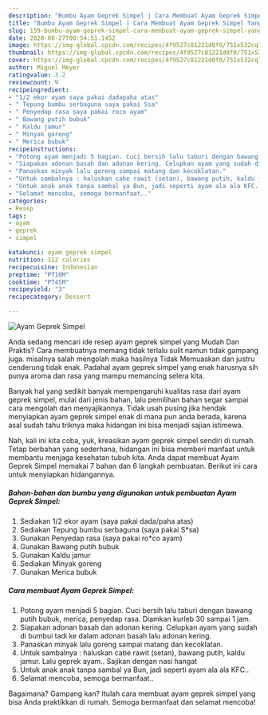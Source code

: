 ```yaml
---
description: "Bumbu Ayam Geprek Simpel | Cara Membuat Ayam Geprek Simpel Yang Paling Enak"
title: "Bumbu Ayam Geprek Simpel | Cara Membuat Ayam Geprek Simpel Yang Paling Enak"
slug: 159-bumbu-ayam-geprek-simpel-cara-membuat-ayam-geprek-simpel-yang-paling-enak
date: 2020-08-27T00:54:51.145Z
image: https://img-global.cpcdn.com/recipes/4f9527c81221d0f0/751x532cq70/ayam-geprek-simpel-foto-resep-utama.jpg
thumbnail: https://img-global.cpcdn.com/recipes/4f9527c81221d0f0/751x532cq70/ayam-geprek-simpel-foto-resep-utama.jpg
cover: https://img-global.cpcdn.com/recipes/4f9527c81221d0f0/751x532cq70/ayam-geprek-simpel-foto-resep-utama.jpg
author: Miguel Meyer
ratingvalue: 3.2
reviewcount: 9
recipeingredient:
- "1/2 ekor ayam saya pakai dadapaha atas"
- " Tepung bumbu serbaguna saya pakai Ssa"
- " Penyedap rasa saya pakai roco ayam"
- " Bawang putih bubuk"
- " Kaldu jamur"
- " Minyak goreng"
- " Merica bubuk"
recipeinstructions:
- "Potong ayam menjadi 5 bagian. Cuci bersih lalu taburi dengan bawang putih bubuk, merica, penyedap rasa. Diamkan kurleb 30 sampai 1 jam."
- "Siapakan adonan basah dan adonan kering. Celupkan ayam yang sudah di bumbui tadi ke dalam adonan basah lalu adonan kering."
- "Panaskan minyak lalu goreng sampai matang dan kecoklatan."
- "Untuk sambalnya : haluskan cabe rawit (setan), bawang putih, kaldu jamur. Lalu geprek ayam.. Sajikan dengan nasi hangat"
- "Untuk anak anak tanpa sambal ya Bun, jadi seperti ayam ala ala KFC.."
- "Selamat mencoba, semoga bermanfaat.."
categories:
- Resep
tags:
- ayam
- geprek
- simpel

katakunci: ayam geprek simpel 
nutrition: 112 calories
recipecuisine: Indonesian
preptime: "PT10M"
cooktime: "PT45M"
recipeyield: "3"
recipecategory: Dessert

---
```



![Ayam Geprek Simpel](https://img-global.cpcdn.com/recipes/4f9527c81221d0f0/751x532cq70/ayam-geprek-simpel-foto-resep-utama.jpg)

Anda sedang mencari ide resep ayam geprek simpel yang Mudah Dan Praktis? Cara membuatnya memang tidak terlalu sulit namun tidak gampang juga. misalnya salah mengolah maka hasilnya Tidak Memuaskan dan justru cenderung tidak enak. Padahal ayam geprek simpel yang enak harusnya sih punya aroma dan rasa yang mampu memancing selera kita.



Banyak hal yang sedikit banyak mempengaruhi kualitas rasa dari ayam geprek simpel, mulai dari jenis bahan, lalu pemilihan bahan segar sampai cara mengolah dan menyajikannya. Tidak usah pusing jika hendak menyiapkan ayam geprek simpel enak di mana pun anda berada, karena asal sudah tahu triknya maka hidangan ini bisa menjadi sajian istimewa.


Nah, kali ini kita coba, yuk, kreasikan ayam geprek simpel sendiri di rumah. Tetap berbahan yang sederhana, hidangan ini bisa memberi manfaat untuk membantu menjaga kesehatan tubuh kita. Anda dapat membuat Ayam Geprek Simpel memakai 7 bahan dan 6 langkah pembuatan. Berikut ini cara untuk menyiapkan hidangannya.

<!--inarticleads1-->

##### Bahan-bahan dan bumbu yang digunakan untuk pembuatan Ayam Geprek Simpel:

1. Sediakan 1/2 ekor ayam (saya pakai dada/paha atas)
1. Sediakan  Tepung bumbu serbaguna (saya pakai S*sa)
1. Gunakan  Penyedap rasa (saya pakai ro*co ayam)
1. Gunakan  Bawang putih bubuk
1. Gunakan  Kaldu jamur
1. Sediakan  Minyak goreng
1. Gunakan  Merica bubuk




<!--inarticleads2-->

##### Cara membuat Ayam Geprek Simpel:

1. Potong ayam menjadi 5 bagian. Cuci bersih lalu taburi dengan bawang putih bubuk, merica, penyedap rasa. Diamkan kurleb 30 sampai 1 jam.
1. Siapakan adonan basah dan adonan kering. Celupkan ayam yang sudah di bumbui tadi ke dalam adonan basah lalu adonan kering.
1. Panaskan minyak lalu goreng sampai matang dan kecoklatan.
1. Untuk sambalnya : haluskan cabe rawit (setan), bawang putih, kaldu jamur. Lalu geprek ayam.. Sajikan dengan nasi hangat
1. Untuk anak anak tanpa sambal ya Bun, jadi seperti ayam ala ala KFC..
1. Selamat mencoba, semoga bermanfaat..




Bagaimana? Gampang kan? Itulah cara membuat ayam geprek simpel yang bisa Anda praktikkan di rumah. Semoga bermanfaat dan selamat mencoba!
